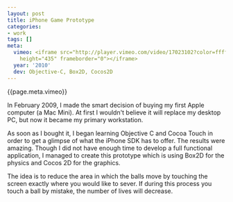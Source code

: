 ```yaml
---
layout: post
title: iPhone Game Prototype
categories:
- work
tags: []
meta:
  vimeo: <iframe src="http://player.vimeo.com/video/17023102?color=ffffff" width="580"
    height="435" frameborder="0"></iframe>
  year: '2010'
  dev: Objective-C, Box2D, Cocos2D
---
```

{{page.meta.vimeo}}

In February 2009, I made the smart decision of buying my first Apple computer (a Mac Mini). At first I wouldn't believe it will replace my desktop PC, but now it became my primary workstation.

As soon as I bought it, I began learning Objective C and Cocoa Touch in order to get a glimpse of what the iPhone SDK has to offer. The results were amazing. Though I did not have enough time to develop a full functional application, I managed to create this prototype which is using Box2D for the physics and Cocos 2D for the graphics.

The idea is to reduce the area in which the balls move by touching the screen exactly where you would like to sever. If during this process you touch a ball by mistake, the number of lives will decrease.
